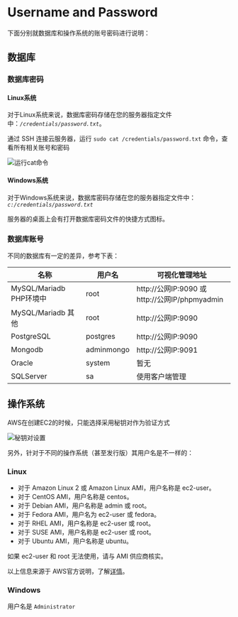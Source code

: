 # Username and Password

下面分别就数据库和操作系统的账号密码进行说明：

## 数据库

### 数据库密码

#### Linux系统

对于Linux系统来说，数据库密码存储在您的服务器指定文件中：*`/credentials/password.txt`*。  

通过 SSH 连接云服务器，运行 `sudo cat /credentials/password.txt` 命令，查看所有相关账号和密码

![运行cat命令](https://libs.websoft9.com/Websoft9/DocsPicture/zh/common/catdbpassword-websoft9.png)

#### Windows系统

对于Windows系统来说，数据库密码存储在您的服务器指定文件中：*`c:/credentials/password.txt`*

服务器的桌面上会有打开数据库密码文件的快捷方式图标。

### 数据库账号

不同的数据库有一定的差异，参考下表：

| 名称                    | 用户名     | 可视化管理地址           |
| ----------------------- | ---------- | ------------------------ |
| MySQL/Mariadb PHP环境中 | root       | http://公网IP:9090 或 http://公网IP/phpmyadmin |
| MySQL/Mariadb 其他      | root       | http://公网IP:9090       |
| PostgreSQL              | postgres   | http://公网IP:9090       |
| Mongodb                 | adminmongo | http://公网IP:9091       |
| Oracle                  | system     | 暂无                     |
| SQLServer               | sa         | 使用客户端管理           |


## 操作系统

AWS在创建EC2的时候，只能选择采用秘钥对作为验证方式

![秘钥对设置](https://libs.websoft9.com/Websoft9/DocsPicture/zh/aws/aws-ec2createpw-websoft9.png)

另外，针对于不同的操作系统（甚至发行版）其用户名是不一样的：

### Linux

- 对于 Amazon Linux 2 或 Amazon Linux AMI，用户名称是 ec2-user。
- 对于 CentOS AMI，用户名称是 centos。
- 对于 Debian AMI，用户名称是 admin 或 root。
- 对于 Fedora AMI，用户名为 ec2-user 或 fedora。
- 对于 RHEL AMI，用户名称是 ec2-user 或 root。
- 对于 SUSE AMI，用户名称是 ec2-user 或 root。
- 对于 Ubuntu AMI，用户名称是 ubuntu。

如果 ec2-user 和 root 无法使用，请与 AMI 供应商核实。

以上信息来源于 AWS官方说明，了解[详情](https://docs.aws.amazon.com/zh_cn/AWSEC2/latest/UserGuide/connection-prereqs.html)。

### Windows

用户名是 `Administrator`